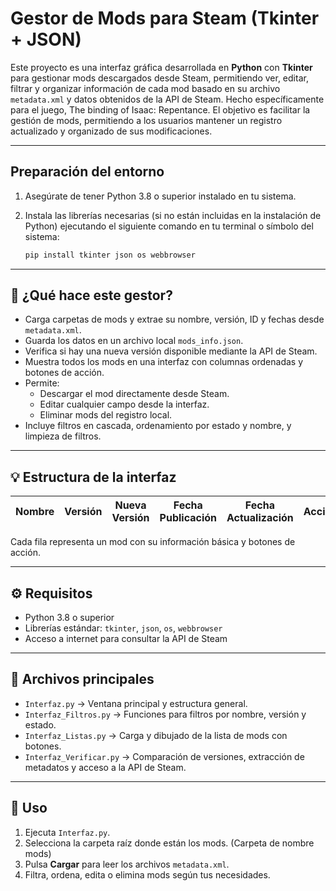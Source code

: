 
# Gestor de Mods para Steam (Tkinter + JSON)

Este proyecto es una interfaz gráfica desarrollada en **Python** con **Tkinter** para gestionar mods descargados desde Steam, permitiendo ver, editar, filtrar y organizar información de cada mod basado en su archivo `metadata.xml` y datos obtenidos de la API de Steam. Hecho específicamente para el juego, The binding of Isaac: Repentance.
El objetivo es facilitar la gestión de mods, permitiendo a los usuarios mantener un registro actualizado y organizado de sus modificaciones.

---

## Preparación del entorno

1. Asegúrate de tener Python 3.8 o superior instalado en tu sistema.
2. Instala las librerías necesarias (si no están incluidas en la instalación de Python) ejecutando el siguiente comando en tu terminal o símbolo del sistema:

   ```bash
   pip install tkinter json os webbrowser
   ```

---

## 🧩 ¿Qué hace este gestor?

- Carga carpetas de mods y extrae su nombre, versión, ID y fechas desde `metadata.xml`.
- Guarda los datos en un archivo local `mods_info.json`.
- Verifica si hay una nueva versión disponible mediante la API de Steam.
- Muestra todos los mods en una interfaz con columnas ordenadas y botones de acción.
- Permite:
  - Descargar el mod directamente desde Steam.
  - Editar cualquier campo desde la interfaz.
  - Eliminar mods del registro local.
- Incluye filtros en cascada, ordenamiento por estado y nombre, y limpieza de filtros.

---

## 💡 Estructura de la interfaz

| Nombre | Versión | Nueva Versión | Fecha Publicación | Fecha Actualización | Acción | Editar | Eliminar Mod |
|--------|---------|----------------|--------------------|----------------------|--------|--------|---------------|

Cada fila representa un mod con su información básica y botones de acción.

---

## ⚙️ Requisitos

- Python 3.8 o superior
- Librerías estándar: `tkinter`, `json`, `os`, `webbrowser`
- Acceso a internet para consultar la API de Steam

---

## 📁 Archivos principales

- `Interfaz.py` → Ventana principal y estructura general.
- `Interfaz_Filtros.py` → Funciones para filtros por nombre, versión y estado.
- `Interfaz_Listas.py` → Carga y dibujado de la lista de mods con botones.
- `Interfaz_Verificar.py` → Comparación de versiones, extracción de metadatos y acceso a la API de Steam.

---

## 🚀 Uso

1. Ejecuta `Interfaz.py`.
2. Selecciona la carpeta raíz donde están los mods. (Carpeta de nombre mods)
3. Pulsa **Cargar** para leer los archivos `metadata.xml`.
4. Filtra, ordena, edita o elimina mods según tus necesidades.
